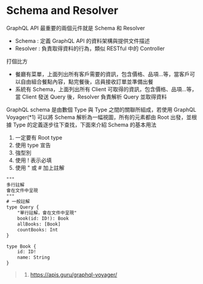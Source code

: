 # Schema and Resolver

GraphQL API 最重要的兩個元件就是 Schema 和 Resolver

- Schema : 定義 GraphQL API 的資料架構與提供文件描述
- Resolver : 負責取得資料的行為，類似 RESTful 中的 Controller

打個比方

- 餐廳有菜單，上面列出所有客戶需要的資訊，包含價格、品項...等，當客戶可以自由組合餐點內容，點完餐後，店員接收訂單並準備出餐
- 系統有 Schema，上面列出所有 Client 可取得的資訊，包含價格、品項...等，當 Client 發送 Query 後，Resolver 負責解析 Query 並取得資料

GraphQL schema 是由數個 Type 與 Type 之間的關聯所組成，若使用 GraphQL Voyager(*1) 可以將 Schema 解析為一幅視圖，所有的元素都由 Root 出發，並根據 Type 的定義逐步往下查找，下面來介紹 Schema 的基本用法

1. 一定要有 Root type
2. 使用 type 宣告
3. 強型別
4. 使用 ! 表示必填
5. 使用 " 或 # 加上註解

```txt
"""
多行註解
會在文件中呈現
"""
# 一般註解
type Query {
    "單行註解，會在文件中呈現"
    book(id: ID!): Book
    allBooks: [Book]
    countBooks: Int
}

type Book {
    id: ID!
    name: String
}
```

> 1. https://apis.guru/graphql-voyager/